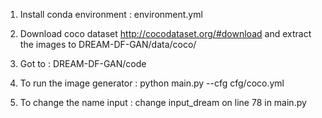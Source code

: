 1) Install conda environment : environment.yml

2) Download coco dataset http://cocodataset.org/#download and extract the images to DREAM-DF-GAN/data/coco/

3) Got to : DREAM-DF-GAN/code

4) To run the image generator : python main.py --cfg cfg/coco.yml

5) To change the name input : change input_dream on line 78 in main.py

